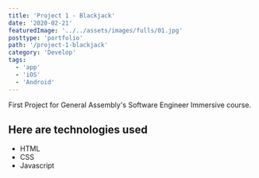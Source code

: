```yaml
---
title: 'Project 1 - Blackjack'
date: '2020-02-21'
featuredImage: '../../assets/images/fulls/01.jpg'
posttype: 'portfolio'
path: '/project-1-blackjack'
category: 'Develop'
tags:
  - 'app'
  - 'iOS'
  - 'Android'
---
```


First Project for General Assembly's Software Engineer Immersive course.

<!-- ![Blackjack Screenshot](../assets/images/fulls/01.jpg) -->

## Here are technologies used

- HTML
- CSS
- Javascript
